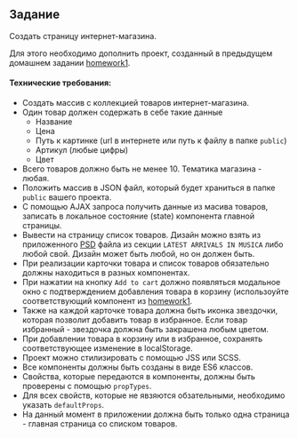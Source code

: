 ## Задание

Создать страницу интернет-магазина.

Для этого необходимо дополнить проект, созданный в предыдущем домашнем задании [homework1](https://gitlab.com/dan-it/groups/pe28/-/blob/master/react/homework/homework1/readme.md).

#### Технические требования:

- Создать массив с коллекцией товаров интернет-магазина.
- Один товар должен содержать в себе такие данные
  - Название
  - Цена
  - Путь к картинке (url в интернете или путь к файлу в папке `public`)
  - Артикул (любые цифры)
  - Цвет
- Всего товаров должно быть не менее 10. Тематика магазина - любая.
- Положить массив в JSON файл, который будет храниться в папке `public` вашего проекта.
- С помощью AJAX запроса получить данные из масива товаров, записать в локальное состояние (state) компонента главной страницы.
- Вывести на страницу список товаров. Дизайн можно взять из приложенного [PSD](./musica.psd) файла из секции `LATEST ARRIVALS IN MUSICA` либо любой свой. Дизайн может быть любой, но он должен быть.
- При реализации карточки товара и список товаров обязательно должны находиться в разных компонентах.
- При нажатии на кнопку `Add to cart` должно появляться модальное окно с подтверждением добавления товара в корзину (использоуйте соответствующий компонент из [homework1](https://gitlab.com/dan-it/groups/pe28/-/blob/master/react/homework/homework1/readme.md).
- Также на каждой карточке товара должна быть иконка звездочки, которая позволит добавить товар в избранное. Если товар избранный - звездочка должна быть закрашена любым цветом.
- При добавлении товара в корзину или в избранное, сохранять соответствующее изменение в localStorage.
- Проект можно стилизировать с помощью JSS или SCSS.
- Все компоненты должны быть созданы в виде ES6 классов.
- Свойства, которые передаются в компоненты, должны быть проверены с помощью `propTypes`.
- Для всех свойств, которые не явзяются обзательными, необходимо указать `defaultProps`.
- На данный момент в приложении должна быть только одна страница - главная страница со списком товаров.

